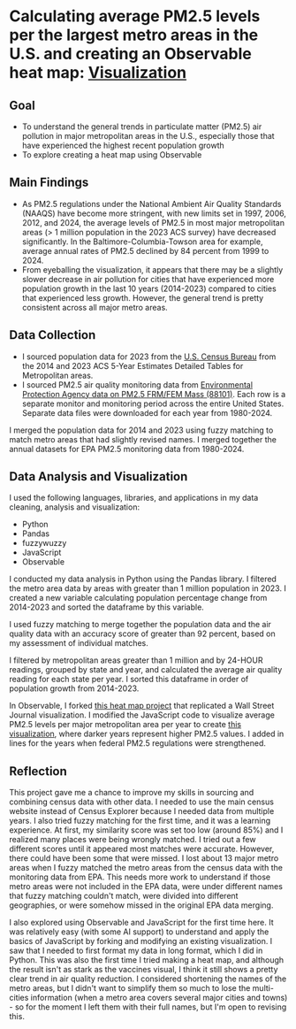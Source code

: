 # Calculating average PM2.5 levels per the largest metro areas in the U.S. and creating an Observable heat map: [Visualization](https://observablehq.com/d/d4fc67b6f2c423ef)

## Goal
- To understand the general trends in particulate matter (PM2.5) air pollution in major metropolitan areas in the U.S., especially those that have experienced the highest recent population growth
- To explore creating a heat map using Observable

## Main Findings
- As PM2.5 regulations under the National Ambient Air Quality Standards (NAAQS) have become more stringent, with new limits set in 1997, 2006, 2012, and 2024, the average levels of PM2.5 in most major metropolitan areas (> 1 million population in the 2023 ACS survey) have decreased significantly. In the Baltimore-Columbia-Towson area for example, average annual rates of PM2.5 declined by 84 percent from 1999 to 2024.
- From eyeballing the visualization, it appears that there may be a slightly slower decrease in air pollution for cities that have experienced more population growth in the last 10 years (2014-2023) compared to cities that experienced less growth. However, the general trend is pretty consistent across all major metro areas.

## Data Collection
- I sourced population data for 2023 from the [U.S. Census Bureau](https://data.census.gov/table?q=B01003&g=010XX00US$31000M1&y=2014) from the 2014 and 2023 ACS 5-Year Estimates Detailed Tables for Metropolitan areas.
- I sourced PM2.5 air quality monitoring data from [Environmental Protection Agency data on PM2.5 FRM/FEM Mass (88101)](https://aqs.epa.gov/aqsweb/airdata/download_files.html). Each row is a separate monitor and monitoring period across the entire United States. Separate data files were downloaded for each year from 1980-2024.

I merged the population data for 2014 and 2023 using fuzzy matching to match metro areas that had slightly revised names. 
I merged together the annual datasets for EPA PM2.5 monitoring data from 1980-2024. 

## Data Analysis and Visualization
I used the following languages, libraries, and applications in my data cleaning, analysis and visualization: 
- Python
- Pandas
- fuzzywuzzy
- JavaScript
- Observable

I conducted my data analysis in Python using the Pandas library. I filtered the metro area data by areas with greater than 1 million population in 2023. I created a new variable calculating population percentage change from 2014-2023 and sorted the dataframe by this variable.

I used fuzzy matching to merge together the population data and the air quality data with an accuracy score of greater than 92 percent, based on my assessment of individual matches. 

I filtered by metropolitan areas greater than 1 million and by 24-HOUR readings, grouped by state and year, and calculated the average air quality reading for each state per year. 
I sorted this dataframe in order of population growth from 2014-2023.

In Observable, I forked [this heat map project](https://observablehq.com/@observablehq/plot-impact-of-vaccines) that replicated a Wall Street Journal visualization. I modified the JavaScript code to visualize average PM2.5 levels per major metropolitan area per year to create [this visualization](https://observablehq.com/d/d4fc67b6f2c423ef), where darker years represent higher PM2.5 values. I added in lines for the years when federal PM2.5 regulations were strengthened. 

## Reflection

This project gave me a chance to improve my skills in sourcing and combining census data with other data. I needed to use the main census website instead of Census Explorer because I needed data from multiple years. I also tried fuzzy matching for the first time, and it was a learning experience. At first, my similarity score was set too low (around 85%) and I realized many places were being wrongly matched. I tried out a few different scores until it appeared most matches were accurate. However, there could have been some that were missed. I lost about 13 major metro areas when I fuzzy matched the metro areas from the census data with the monitoring data from EPA. This needs more work to understand if those metro areas were not included in the EPA data, were under different names that fuzzy matching couldn't match, were divided into different geographies, or were somehow missed in the original EPA data merging.

I also explored using Observable and JavaScript for the first time here. It was relatively easy (with some AI support) to understand and apply the basics of JavaScript by forking and modifying an existing visualization. I saw that I needed to first format my data in long format, which I did in Python. This was also the first time I tried making a heat map, and although the result isn't as stark as the vaccines visual, I think it still shows a pretty clear trend in air quality reduction. I considered shortening the names of the metro areas, but I didn't want to simplify them so much to lose the multi-cities information (when a metro area covers several major cities and towns) - so for the moment I left them with their full names, but I'm open to revising this.
